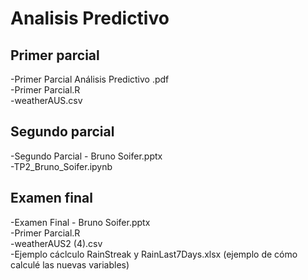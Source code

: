 # Analisis Predictivo
## Primer parcial
-Primer Parcial Análisis Predictivo .pdf <br>
-Primer Parcial.R <br>
-weatherAUS.csv <br>
## Segundo parcial
-Segundo Parcial - Bruno Soifer.pptx <br>
-TP2_Bruno_Soifer.ipynb <br>
## Examen final
-Examen Final - Bruno Soifer.pptx <br>
-Primer Parcial.R <br>
-weatherAUS2 (4).csv <br>
-Ejemplo cáclculo RainStreak y RainLast7Days.xlsx (ejemplo de cómo calculé las nuevas variables) <br>
